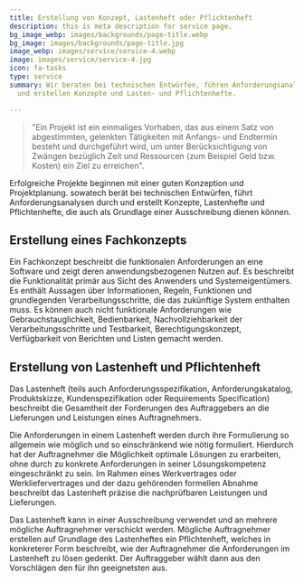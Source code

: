 ```yaml
---
title: Erstellung von Konzept, Lastenheft oder Pflichtenheft
description: this is meta description for service page.
bg_image_webp: images/backgrounds/page-title.webp
bg_image: images/backgrounds/page-title.jpg
image_webp: images/service/service-4.webp
image: images/service/service-4.jpg
icon: fa-tasks
type: service
summary: Wir beraten bei technischen Entwürfen, führen Anforderungsanalysen durch
  und erstellen Konzepte und Lasten- und Pflichtenhefte.

---
```

> "Ein Projekt ist ein einmaliges Vorhaben, das aus einem Satz von abgestimmten, gelenkten Tätigkeiten mit Anfangs- und Endtermin besteht und durchgeführt wird, um unter Berücksichtigung von Zwängen bezüglich Zeit und Ressourcen (zum Beispiel Geld bzw. Kosten) ein Ziel zu erreichen".

Erfolgreiche Projekte beginnen mit einer guten Konzeption und Projektplanung. sowatech berät bei technischen Entwürfen, führt Anforderungsanalysen durch und erstellt Konzepte, Lastenhefte und Pflichtenhefte, die auch als Grundlage einer Ausschreibung dienen können.

## Erstellung eines Fachkonzepts

Ein Fachkonzept beschreibt die funktionalen Anforderungen an eine Software und zeigt deren anwendungsbezogenen Nutzen auf. Es beschreibt die Funktionalität primär aus Sicht des Anwenders und Systemeigentümers. Es enthält Aussagen über Informationen, Regeln, Funktionen und grundlegenden Verarbeitungsschritte, die das zukünftige System enthalten muss. Es können auch nicht funktionale Anforderungen wie Gebrauchstauglichkeit, Bedienbarkeit, Nachvollziehbarkeit der Verarbeitungsschritte und Testbarkeit, Berechtigungskonzept, Verfügbarkeit von Berichten und Listen gemacht werden.

## Erstellung von Lastenheft und Pflichtenheft

Das Lastenheft (teils auch Anforderungsspezifikation, Anforderungskatalog, Produktskizze, Kundenspezifikation oder Requirements Specification) beschreibt die Gesamtheit der Forderungen des Auftraggebers an die Lieferungen und Leistungen eines Auftragnehmers.

Die Anforderungen in einem Lastenheft werden durch ihre Formulierung so allgemein wie möglich und so einschränkend wie nötig formuliert. Hierdurch hat der Auftragnehmer die Möglichkeit optimale Lösungen zu erarbeiten, ohne durch zu konkrete Anforderungen in seiner Lösungskompetenz eingeschränkt zu sein. Im Rahmen eines Werkvertrages oder Werkliefervertrages und der dazu gehörenden formellen Abnahme beschreibt das Lastenheft präzise die nachprüfbaren Leistungen und Lieferungen.

Das Lastenheft kann in einer Ausschreibung verwendet und an mehrere mögliche Auftragnehmer verschickt werden. Mögliche Auftragnehmer erstellen auf Grundlage des Lastenheftes ein Pflichtenheft, welches in konkreterer Form beschreibt, wie der Auftragnehmer die Anforderungen im Lastenheft zu lösen gedenkt. Der Auftraggeber wählt dann aus den Vorschlägen den für ihn geeignetsten aus.